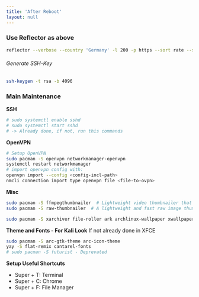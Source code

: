 ```yaml
---
title: 'After Reboot'
layout: null
---
```


### Use Reflector as above

```bash
reflector --verbose --country 'Germany' -l 200 -p https --sort rate --save /etc/pacman.d/mirrorlist
```

###### Generate SSH-Key

```bash
ssh-keygen -t rsa -b 4096
```

### Main Maintenance

**SSH**

```bash
# sudo systemctl enable sshd
# sudo systemctl start sshd
# -> Already done, if not, run this commands
```

**OpenVPN**

```bash
# Setup OpenVPN
sudo pacman -S openvpn networkmanager-openvpn
systemctl restart networkmanager
# import openvpn config with:
openvpn import --config <config-incl-path>
nmcli connection import type openvpn file <file-to-ovpn>
```

**Misc**

```bash
sudo pacman -S ffmpegthumbnailer  # Lightweight video thumbnailer that can be used by file managers.
sudo pacman -S raw-thumbnailer  # A lightweight and fast raw image thumbnailer that can be used by file managers.

sudo pacman -S xarchiver file-roller ark archlinux-wallpaper xwallpaper archivetools archlinux-menu archlinux-themes-slim archlinux-xdg-menu fastjar
```

**Theme and Fonts - For Kali Look**
If not already done in XFCE

```bash
sudo pacman -S arc-gtk-theme arc-icon-theme
yay -S flat-remix cantarel-fonts
# sudo pacman -S futurist - Deprevated
```

**Setup Useful Shortcuts**

- Super + T: Terminal
- Super + C: Chrome
- Super + F: File Manager
